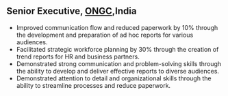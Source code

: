 ## Senior Executive, [ONGC](https://www.ongcindia.com/),India 


 
* Improved communication flow and reduced paperwork by 10% through the development and preparation of ad hoc reports for various audiences.
* Facilitated strategic workforce planning by 30% through the creation of trend reports for HR and business partners.
* Demonstrated strong communication and problem-solving skills through the ability to develop and deliver effective reports to diverse audiences.
* Demonstrated attention to detail and organizational skills through the ability to streamline processes and reduce paperwork.
